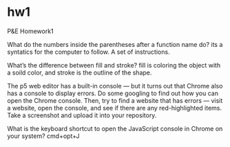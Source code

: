# hw1
P&amp;E Homework1


What do the numbers inside the parentheses after a function name do?
its a syntatics for the computer to follow. A set of instructions.

What’s the difference between fill and stroke?
fill is coloring the object with a soild color, and stroke is the outline of the shape.


The p5 web editor has a built-in console — but it turns out that Chrome also has a console to display errors. Do some googling to find out how you can open the Chrome console. Then, try to find a website that has errors — visit a website, open the console, and see if there are any red-highlighted items. Take a screenshot and upload it into your repository.


What is the keyboard shortcut to open the JavaScript console in Chrome on your system?
cmd+opt+J

